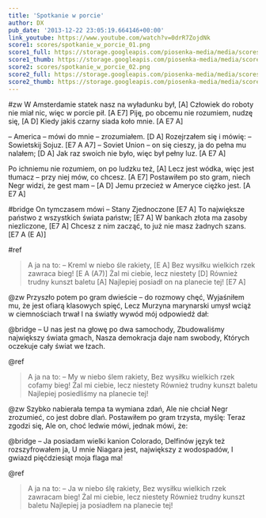 ```yaml
---
title: 'Spotkanie w porcie'
author: DX
pub_date: '2013-12-22 23:05:19.664146+00:00'
link_youtube: https://www.youtube.com/watch?v=0drR7ZojdNk
score1: scores/spotkanie_w_porcie_01.png
score1_full: https://storage.googleapis.com/piosenka-media/media/scores/spotkanie_w_porcie_01.png
score1_thumb: https://storage.googleapis.com/piosenka-media/media/scores/spotkanie_w_porcie_01.png.180x0_q85_upscale.jpg
score2: scores/spotkanie_w_porcie_02.png
score2_full: https://storage.googleapis.com/piosenka-media/media/scores/spotkanie_w_porcie_02.png
score2_thumb: https://storage.googleapis.com/piosenka-media/media/scores/spotkanie_w_porcie_02.png.180x0_q85_upscale.jpg
---
```


#zw
W Amsterdamie statek nasz na wyładunku był, [A]
Człowiek do roboty nie miał nic, więc w porcie pił. [A E7]
Piję, po obcemu nie rozumiem, nudzę się, [A D]
Kiedy jakiś czarny siada koło mnie. [A E7 A]

– America – mówi do mnie – zrozumiałem. [D A]
Rozejrzałem się i mówię: – Sowietskij Sojuz. [E7 A A7]
– Soviet Union – on się cieszy, ja do pełna mu nalałem; [D A]
Jak raz swoich nie było, więc był pełny luz. [A E7 A]

Po ichniemu nie rozumiem, on po ludzku też, [A]
Lecz jest wódka, więc jest tłumacz – przy niej mów, co chcesz. [A E7]
Postawiłem po sto gram, niech Negr widzi, że gest mam – [A D]
Jemu przecież w Ameryce ciężko jest. [A E7 A]

#bridge
On tymczasem mówi – Stany Zjednoczone [E7 A]
To największe państwo z wszystkich świata państw; [E7 A]
W bankach złota ma zasoby niezliczone, [E7 A]
Chcesz z nim zacząć, to już nie masz żadnych szans. [E7 A (E A)]

#ref
>A ja na to: – Kreml w niebo śle rakiety, [E A]
>Bez wysiłku wielkich rzek zawraca bieg! [E A (A7)]
>Żal mi ciebie, lecz niestety [D]
>Również trudny kunszt baletu [A]
>Najlepiej posiadł on na planecie tej! [E7 A]

@zw
Przyszło potem po gram dwieście – do rozmowy chęć,
Wyjaśniłem mu, że jest ofiarą klasowych spięć,
Lecz Murzyna marynarski umysł wciąż w ciemnościach trwał
I na światły wywód mój odpowiedź dał:

@bridge
– U nas jest na głowę po dwa samochody,
Zbudowaliśmy największy świata gmach,
Nasza demokracja daje nam swobody,
Których oczekuje cały świat we łzach.

@ref
>A ja na to: – My w niebo ślem rakiety,
>Bez wysiłku wielkich rzek cofamy bieg!
>Żal mi ciebie, lecz niestety
>Również trudny kunszt baletu
>Najlepiej posiedliśmy na planecie tej!

@zw
Szybko nabierała tempa ta wymiana zdań,
Ale nie chciał Negr zrozumieć, co jest dobre dlań.
Postawiłem po gram trzysta, myślę: Teraz zgodzi się,
Ale on, choć ledwie mówi, jednak mówi, że:

@bridge
– Ja posiadam wielki kanion Colorado,
Delfinów język też rozszyfrowałem ja,
U mnie Niagara jest, największy z wodospadów,
I gwiazd pięćdziesiąt moja flaga ma!
 
@ref
>A ja na to: – Ja w niebo ślę rakiety,
>Bez wysiłku wielkich rzek zawracam bieg!
>Żal mi ciebie, lecz niestety
>Również trudny kunszt baletu
>Najlepiej ja posiadłem na planecie tej!